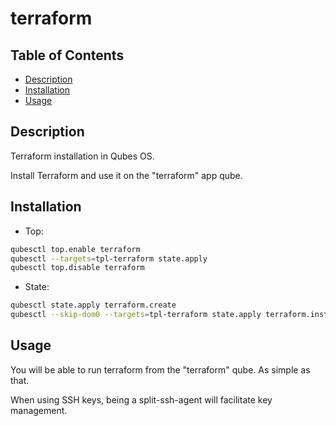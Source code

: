 # terraform

## Table of Contents

* [Description](#description)
* [Installation](#installation)
* [Usage](#usage)

## Description

Terraform installation in Qubes OS.

Install Terraform and use it on the "terraform" app qube.

## Installation

- Top:
```sh
qubesctl top.enable terraform
qubesctl --targets=tpl-terraform state.apply
qubesctl top.disable terraform
```

- State:
```sh
qubesctl state.apply terraform.create
qubesctl --skip-dom0 --targets=tpl-terraform state.apply terraform.install
```

## Usage

You will be able to run terraform from the "terraform" qube. As simple as
that.

When using SSH keys, being a split-ssh-agent will facilitate key management.
